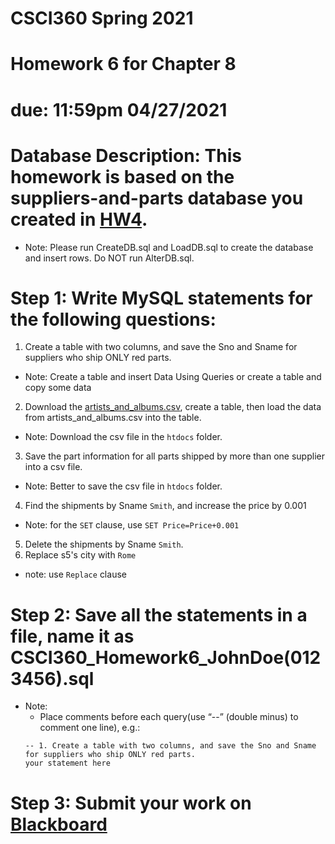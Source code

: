 # CSCI360 Spring 2021
# Homework 6 for Chapter 8
# due: 11:59pm 04/27/2021

# Database Description: This homework is based on the suppliers-and-parts database you created in [HW4](../Homework/HW4.md).
+ Note: Please run CreateDB.sql and LoadDB.sql to create the database and insert rows. Do NOT run AlterDB.sql.




# Step 1: Write MySQL statements for the following questions:
1. Create a table with two columns, and save the Sno and Sname for suppliers who ship ONLY red parts.<br>
+ Note: Create a table and insert Data Using Queries or create a table and copy some data<br>
2. Download the [artists_and_albums.csv](https://raw.githubusercontent.com/ZhangNingSAU/Spring-2021-CSCI-360-Database-Mgmt-Systems/main/Resources/artists_and_albums.csv), create a table, then load the data from artists_and_albums.csv into the table.<br>
+ Note: Download the csv file in the `htdocs` folder.<br>
3. Save the part information for all parts shipped by more than one supplier into a csv file.<br>
+ Note: Better to save the csv file in `htdocs` folder.<br>
4. Find the shipments by Sname `Smith`, and increase the price by 0.001<br>
+ Note: for the `SET` clause, use `SET Price=Price+0.001`<br>
5. Delete the shipments by Sname `Smith`.<br>
6. Replace s5's city with `Rome`<br>
+ note: use `Replace` clause<br>

# Step 2: Save all the statements in a file, name it as CSCI360_Homework6_JohnDoe(0123456).sql
+ Note: 
  - Place comments before each query(use “--” (double minus) to comment one line), e.g.:
  ~~~~
  -- 1. Create a table with two columns, and save the Sno and Sname for suppliers who ship ONLY red parts.
  your statement here
  ~~~~

# Step 3: Submit your work on [Blackboard](https://blackboard.sau.edu/webapps/login/)
